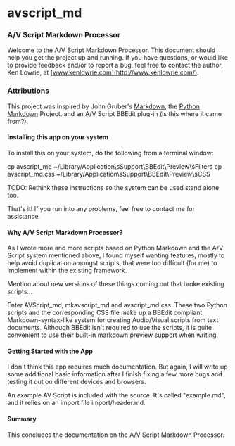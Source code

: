 # avscript_md

### A/V Script Markdown Processor

Welcome to the A/V Script Markdown Processor. This document should help you get the project up and running. If you have questions, or would like to provide feedback and/or to report a bug, feel free to contact the author, Ken Lowrie, at [www.kenlowrie.com](http://www.kenlowrie.com/).

### Attributions

This project was inspired by John Gruber's [Markdown](https://daringfireball.net/projects/markdown/), the [Python Markdown](https://github.com/Python-Markdown/markdown) Project, and an A/V Script BBEdit plug-in (is this where it came from?).

#### Installing this app on your system

To install this on your system, do the following from a terminal window:

cp avscript_md ~/Library/Application\sSupport\BBEdit\Preview\sFilters
cp avscript_md.css ~/Library/Application\sSupport\BBEdit\Preview\sCSS

TODO: Rethink these instructions so the system can be used stand alone too.

That's it! If you run into any problems, feel free to contact me for assistance.

#### Why A/V Script Markdown Processor?

As I wrote more and more scripts based on Python Markdown and the A/V Script system mentioned above, I found myself wanting features, mostly to help avoid duplication amongst scripts, that were too difficult (for me) to implement within the existing framework. 

Mention about new versions of these things coming out that broke existing scripts...

Enter AVScript_md, mkavscript_md and avscript_md.css. These two Python scripts and the corresponding CSS file make up a BBEdit compliant Markdown-syntax-like system for creating Audio/Visual scripts from text documents. Although BBEdit isn't required to use the scripts, it is quite convenient to use their built-in markdown preview support when writing.

#### Getting Started with the App

I don't think this app requires much documentation. But again, I will write up some additional basic information after I finish fixing a few more bugs and testing it out on different devices and browsers.

An example AV Script is included with the source. It's called "example.md", and it relies on an import file import/header.md.


#### Summary

This concludes the documentation on the A/V Script Markdown Processor.

